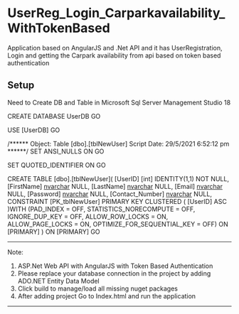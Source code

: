 # UserReg_Login_Carparkavailability_WithTokenBased
Application based on AngularJS and .Net API and it has UserRegistration, Login and getting the Carpark availability from api based on token based authentication

Setup
------------
Need to Create DB and Table in Microsoft Sql Server Management Studio 18


CREATE DATABASE UserDB
GO


USE [UserDB]
GO

/****** Object:  Table [dbo].[tblNewUser]    Script Date: 29/5/2021 6:52:12 pm ******/
SET ANSI_NULLS ON
GO

SET QUOTED_IDENTIFIER ON
GO

CREATE TABLE [dbo].[tblNewUser](
	[UserID] [int] IDENTITY(1,1) NOT NULL,
	[FirstName] [nvarchar](50) NULL,
	[LastName] [nvarchar](50) NULL,
	[Email] [nvarchar](50) NULL,
	[Password] [nvarchar](50) NULL,
	[Contact_Number] [nvarchar](50) NULL,
 CONSTRAINT [PK_tblNewUser] PRIMARY KEY CLUSTERED 
(
	[UserID] ASC
)WITH (PAD_INDEX = OFF, STATISTICS_NORECOMPUTE = OFF, IGNORE_DUP_KEY = OFF, ALLOW_ROW_LOCKS = ON, ALLOW_PAGE_LOCKS = ON, OPTIMIZE_FOR_SEQUENTIAL_KEY = OFF) ON [PRIMARY]
) ON [PRIMARY]
GO


---------------------------------------------------------------------------------------------------------------------------------------------------------------------

Note: 
1) ASP.Net Web API with AngularJS with Token Based Authentication
2) Please replace your database connection in the project by adding ADO.NET Entity Data Model
3) Click build to manage/load all missing nuget packages
4) After adding project Go to Index.html and run the application
----------------------------------------------------------------------------------------------------------------------------------------------------------------------







